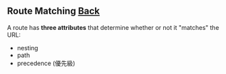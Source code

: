 ## Route Matching [Back](./../react_router.md)

A route has **three attributes** that determine whether or not it "matches" the URL:

- nesting
- path
- precedence (優先級)